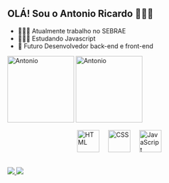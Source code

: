 ## OLÁ! Sou o Antonio Ricardo 👨🏽‍💻


- 👨🏽‍💼 Atualmente trabalho no SEBRAE
- 👨🏼‍🎓 Estudando Javascript
- 🚀 Futuro Desenvolvedor back-end e front-end

<div style="display: inline-block; margin-right: 20px;><br>
  <a href="https://github.com/AntonioDev23" target="_blank">
    <img align="center" alt="Antonio" height="150" src="https://github-readme-stats.vercel.app/api?username=AntonioDev23&show_icons=true&theme=tokyonight" />
    <img align="center" alt="Antonio" height="150" src="https://github-readme-stats.vercel.app/api/top-langs/?username=AntonioDev23&layout=compact&theme=tokyonight" />
  </a>
</div>
 <br><br>
  <div style="display: flex; justify-content: center; gap: 20px; flex-wrap: wrap;">
    <img src="https://cdn.jsdelivr.net/gh/devicons/devicon/icons/html5/html5-original.svg" alt="HTML" width="50" height="50"/>
    <img src="https://cdn.jsdelivr.net/gh/devicons/devicon/icons/css3/css3-original.svg" alt="CSS" width="50" height="50"/>
    <img src="https://cdn.jsdelivr.net/gh/devicons/devicon/icons/javascript/javascript-original.svg" alt="JavaScript" width="50" height="50"/>
  </div>
  <br><br>
   <div style="display: inline-block; margin-right: 20px;">
  <a href="https://www.linkedin.com/in/antonio-ricardo-7628b52a6" target="_blank">
    <img src="https://img.shields.io/badge/LinkedIn-0077B5?style=for-the-badge&logo=linkedin&logoColor=white" />
  </a>
  <a href="https://www.instagram.com/antonio_neto.9696/" target="_blank">
    <img src="https://img.shields.io/badge/Instagram-E4405F?style=for-the-badge&logo=instagram&logoColor=white" />
  </a>
</div>



